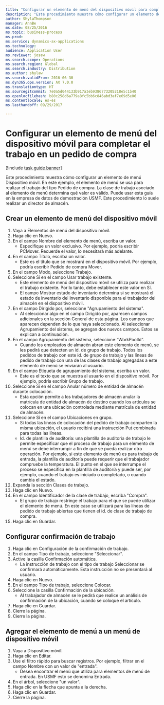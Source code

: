 ```yaml
--- 
title: "Configurar un elemento de menú del dispositivo móvil para completar el trabajo en un pedido de compra"
description: "Este procedimiento muestra cómo configurar un elemento de menú Dispositivo móvil."
author: ShylaThompson
manager: AnnBe
ms.date: 08/25/2016
ms.topic: business-process
ms.prod: 
ms.service: dynamics-ax-applications
ms.technology: 
audience: Application User
ms.reviewer: josaw
ms.search.scope: Operations
ms.search.region: Global
ms.search.industry: Distribution
ms.author: shylaw
ms.search.validFrom: 2016-06-30
ms.dyn365.ops.version: AX 7.0.0
ms.translationtype: HT
ms.sourcegitcommit: 7e0a5d044133b917a3eb9386773205218e5c1b40
ms.openlocfilehash: b80c258d6a779a8fc5bb6c846abd3af7e69d5e06
ms.contentlocale: es-es
ms.lasthandoff: 09/29/2017

---
```

# <a name="set-up-a-mobile-device-menu-item-for-completing-work-in-a-purchase-order"></a>Configurar un elemento de menú del dispositivo móvil para completar el trabajo en un pedido de compra

[!include [task guide banner](../../includes/task-guide-banner.md)]

Este procedimiento muestra cómo configurar un elemento de menú Dispositivo móvil. En este ejemplo, el elemento de menú se usa para realizar el trabajo del tipo Pedido de compra. La clase de trabajo asociado al elemento de menú determina qué valor es válido. Puede usar esta guía en la empresa de datos de demostración USMF. Este procedimiento lo suele realizar un director de almacén.


## <a name="create-a-mobile-device-menu-item"></a>Crear un elemento de menú del dispositivo móvil
1. Vaya a Elementos de menú del dispositivo móvil.
2. Haga clic en Nuevo.
3. En el campo Nombre del elemento de menú, escriba un valor.
    * Especifique un valor exclusivo. Por ejemplo, podría escribir PCMover. Recuerde el valor, lo necesitará más adelante.  
4. En el campo Título, escriba un valor.
    * Este es el título que se mostrará en el dispositivo móvil. Por ejemplo, podría escribir Pedido de compra Mover.  
5. En el campo Modo, seleccione Trabajo.
6. Seleccione Sí en el campo Usar trabajo existente.
    * Este elemento de menú del dispositivo móvil se utiliza para realizar el trabajo existente. Por lo tanto, debe establecer este valor en Sí.  
    * El campo Mostrar estado de inventario determina si se mostrará el estado de inventario del inventario disponible para el trabajador del almacén en el dispositivo móvil.  
7. En el campo Dirigido por, seleccione "Agrupamiento del sistema".
    * Al seleccionar algo en el campo Dirigido por, aparecen campos adicionales en la sección General de esta página. Los campos que aparecen dependen de lo que haya seleccionado. Al seleccionar Agrupamiento del sistema, se agregan dos nuevos campos. Estos se explican a continuación.  
8. En el campo Agrupamiento del sistema, seleccione “WorkPoolId”.
    * Cuando los empleados de almacén abran este elemento de menú, se les pedirá que detecten un id. de grupo de trabajo. Todos los pedidos de trabajo con este id. de grupo de trabajo y las líneas de pedido de trabajo con una de las clases de trabajo agregadas a este elemento de menú se enviarán al usuario.  
9. En el campo Etiqueta de agrupamiento del sistema, escriba un valor.
    * Este es el texto que se muestra al usuario en el dispositivo móvil. Por ejemplo, podría escribir Grupo de trabajo.  
10. Seleccione Sí en el campo Anular número de entidad de almacén durante colocación.
    * Esta opción permite a los trabajadores de almacén anular la matrícula de entidad de almacén de destino cuando los artículos se colocan en una ubicación controlada mediante matrícula de entidad de almacén.  
11. Seleccione Sí en el campo Ubicaciones en grupo.
    * Si todas las líneas de colocación del pedido de trabajo comparten la misma ubicación, el usuario recibirá una instrucción Put combinada para todas las líneas.  
    * Id. de plantilla de auditoría: una plantilla de auditoría de trabajo le permite especificar que el proceso de trabajo para un elemento de menú se debe interrumpir a fin de que se pueda realizar otra operación. Por ejemplo, si este elemento de menú es para trabajo de entrada, la plantilla de auditoría puede requerir que el trabajador compruebe la temperatura. El punto en el que se interrumpe el proceso se especifica en la plantilla de auditoría y puede ser, por ejemplo, cuando el trabajo es iniciado o completado, o cuando cambia el estado.  
12. Expanda la sección Clases de trabajo.
13. Haga clic en Nuevo.
14. En el campo Identificador de la clase de trabajo, escriba "Compra".
    * El grupo de trabajo restringe el trabajo para el que se puede utilizar el elemento de menú. En este caso se utilizará para las líneas de pedido de trabajo abiertas que tienen el id. de clase de trabajo de compra.  
15. Haga clic en Guardar.

## <a name="set-up-work-confirmation"></a>Configurar confirmación de trabajo
1. Haga clic en Configuración de la confirmación de trabajo.
2. En el campo Tipo de trabajo, seleccione "Seleccionar".
3. Active la casilla Confirmación automática.
    * La instrucción de trabajo con el tipo de trabajo Seleccionar se confirmará automáticamente. Esta instrucción no se presentará al usuario.  
4. Haga clic en Nuevo.
5. En el campo Tipo de trabajo, seleccione Colocar.
6. Seleccione la casilla Confirmación de la ubicación.
    * Al trabajador de almacén se le pedirá que realice un análisis de confirmación de la ubicación, cuando se coloque el artículo.  
7. Haga clic en Guardar.
8. Cierre la página.
9. Cierre la página.

## <a name="add-the-menu-item-to-a-mobile-device-menu"></a>Agregar el elemento de menú a un menú de dispositivo móvil
1. Vaya a Dispositivo móvil.
2. Haga clic en Editar.
3. Use el filtro rápido para buscar registros. Por ejemplo, filtrar en el campo Nombre con un valor de "entrada".
    * Desea encontrar el menú que utiliza para elementos de menú de entrada. En USMF esto se denomina Entrada.  
4. En el árbol, seleccione "un valor".
5. Haga clic en la flecha que apunta a la derecha.
6. Haga clic en Guardar.
7. Cierre la página.


